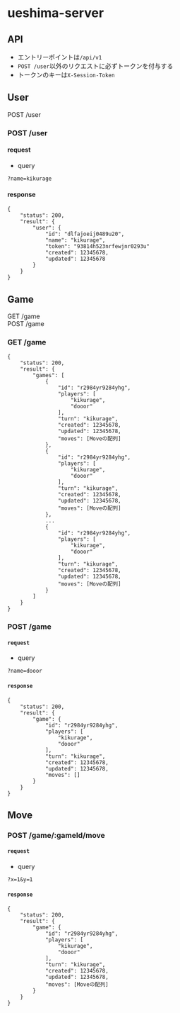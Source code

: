 # ueshima-server

## API

- エントリーポイントは`/api/v1`
- `POST /user`以外のリクエストに必ずトークンを付与する
- トークンのキーは`X-Session-Token`

## User

POST /user

### POST /user

#### request

- query

```
?name=kikurage
```

#### response

```
{
    "status": 200,
    "result": {
    	"user": {
    		"id": "dlfajoeij0489u20",
    		"name": "kikurage",
    		"token": "93814h523nrfewjnr0293u"
    		"created": 12345678,
    		"updated": 12345678
    	}
    }
}
```

## Game

GET /game  
POST /game

### GET /game

```
{
	"status": 200,
	"result": {
		"games": [
			{
				"id": "r2984yr9284yhg",
				"players": [
					"kikurage",
					"dooor"
				],
				"turn": "kikurage",
				"created": 12345678,
				"updated": 12345678,
				"moves": [Moveの配列]
			},
			{
				"id": "r2984yr9284yhg",
				"players": [
					"kikurage",
					"dooor"
				],
				"turn": "kikurage",
				"created": 12345678,
				"updated": 12345678,
				"moves": [Moveの配列]
			},
			...
			{
				"id": "r2984yr9284yhg",
				"players": [
					"kikurage",
					"dooor"
				],
				"turn": "kikurage",
				"created": 12345678,
				"updated": 12345678,
				"moves": [Moveの配列]
			}
		]
	}
}
```

### POST /game

#### `request`

- query

```
?name=dooor
```

#### `response`


```
{
	"status": 200,
	"result": {
		"game": {
			"id": "r2984yr9284yhg",
			"players": [
				"kikurage",
				"dooor"
			],
			"turn": "kikurage",
			"created": 12345678,
			"updated": 12345678,
			"moves": []
		}
	}
}
```

## Move

### POST /game/:gameId/move

#### `request`

- query

```
?x=1&y=1
```

#### `response`

```
{
	"status": 200,
	"result": {
		"game": {
			"id": "r2984yr9284yhg",
			"players": [
				"kikurage",
				"dooor"
			],
			"turn": "kikurage",
			"created": 12345678,
			"updated": 12345678,
			"moves": [Moveの配列]
		}
	}
}
```
